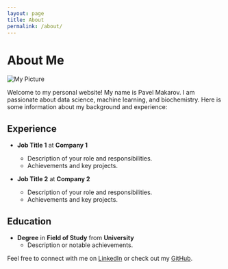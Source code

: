 ```yaml
---
layout: page
title: About
permalink: /about/
---
```


# About Me

![My Picture](/assets/unnmaed(1).jpg)

Welcome to my personal website! My name is Pavel Makarov. I am passionate about data science, machine learning, and biochemistry. Here is some information about my background and experience:

## Experience

- **Job Title 1** at **Company 1**
  - Description of your role and responsibilities.
  - Achievements and key projects.

- **Job Title 2** at **Company 2**
  - Description of your role and responsibilities.
  - Achievements and key projects.

## Education

- **Degree** in **Field of Study** from **University**
  - Description or notable achievements.

Feel free to connect with me on [LinkedIn](https://www.linkedin.com/in/pavelmakarov90/) or check out my [GitHub](https://github.com/PavelM90).
